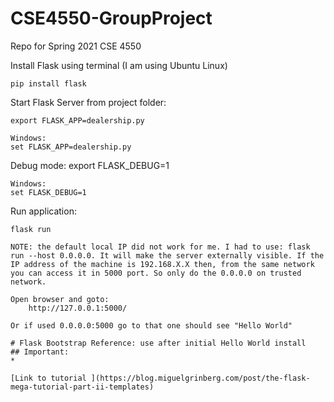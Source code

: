 # CSE4550-GroupProject
Repo for Spring 2021 CSE 4550 

Install Flask using terminal (I am using Ubuntu Linux)
    
    pip install flask

Start Flask Server from project folder:
    
    export FLASK_APP=dealership.py

    Windows:
    set FLASK_APP=dealership.py

Debug mode:
    export FLASK_DEBUG=1

    Windows:
    set FLASK_DEBUG=1

Run application:
    
    flask run

    NOTE: the default local IP did not work for me. I had to use: flask run --host 0.0.0.0. It will make the server externally visible. If the IP address of the machine is 192.168.X.X then, from the same network you can access it in 5000 port. So only do the 0.0.0.0 on trusted network.

    Open browser and goto: 
        http://127.0.0.1:5000/

    Or if used 0.0.0.0:5000 go to that one should see "Hello World"

    # Flask Bootstrap Reference: use after initial Hello World install
    ## Important:
    * 

    [Link to tutorial ](https://blog.miguelgrinberg.com/post/the-flask-mega-tutorial-part-ii-templates)
 